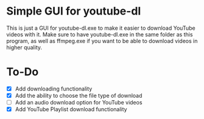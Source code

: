 # Simple GUI for youtube-dl
This is just a GUI for youtube-dl.exe to make it easier to download YouTube videos with it. Make sure to have youtube-dl.exe in the same folder as this program, as well as ffmpeg.exe if you want to be able to download videos in higher quality.
# To-Do
- [x] Add downloading functionality
- [x] Add the ability to choose the file type of download
- [ ] Add an audio download option for YouTube videos
- [x] Add YouTube Playlist download functionality
